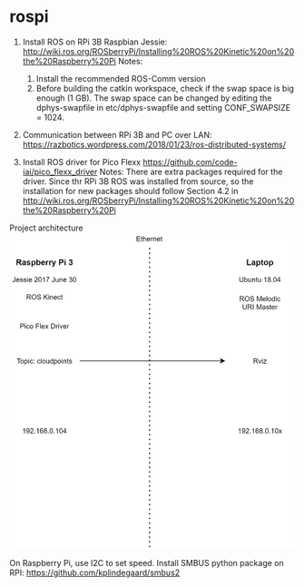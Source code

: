 # rospi
1. Install ROS on RPi 3B Raspbian Jessie:
http://wiki.ros.org/ROSberryPi/Installing%20ROS%20Kinetic%20on%20the%20Raspberry%20Pi
Notes:
	1. Install the recommended ROS-Comm version
	2. Before building the catkin workspace, check if the swap space is big enough (1 GB). The swap space can be changed by editing the dphys-swapfile in etc/dphys-swapfile and setting CONF_SWAPSIZE = 1024.

2. Communication between RPi 3B and PC over LAN:
https://razbotics.wordpress.com/2018/01/23/ros-distributed-systems/

3. Install ROS driver for Pico Flexx
https://github.com/code-iai/pico_flexx_driver
Notes: There are extra packages required for the driver. Since thr RPi 3B ROS was installed from source, so the installation for new packages should follow Section 4.2 in 
http://wiki.ros.org/ROSberryPi/Installing%20ROS%20Kinetic%20on%20the%20Raspberry%20Pi

Project architecture
![alt text](/Diagrams/Architecture.jpg)

On Raspberry Pi, use I2C to set speed.
Install SMBUS python package on RPI:
https://github.com/kplindegaard/smbus2






